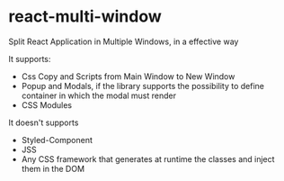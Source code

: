 # react-multi-window
Split React Application in Multiple Windows, in a effective way

It supports:
- Css Copy and Scripts from Main Window to New Window
- Popup and Modals, if the library supports the possibility to define container in which the modal must render
- CSS Modules

It doesn't supports
 - Styled-Component
 - JSS
 - Any CSS framework that generates at runtime the classes and inject them in the DOM

